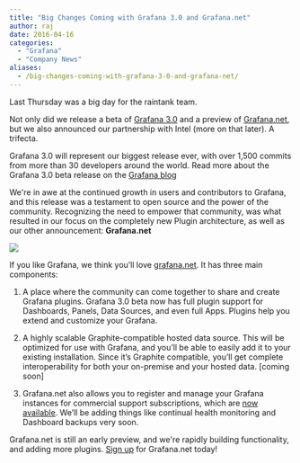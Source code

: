 ```yaml
---
title: "Big Changes Coming with Grafana 3.0 and Grafana.net"
author: raj
date: 2016-04-16
categories:
  - "Grafana"
  - "Company News"
aliases:
  - /big-changes-coming-with-grafana-3-0-and-grafana-net/
---
```


Last Thursday was a big day for the raintank team.

Not only did we release a beta of <a href="http://grafana.org/download" target="_blank">Grafana 3.0</a> and a preview of <a href="http://grafana.net" target="_blank">Grafana.net</a>, but we also announced our partnership with Intel (more on that later). A trifecta.

Grafana 3.0 will represent our biggest release ever, with over 1,500 commits from more than 30 developers around the world. Read more about the Grafana 3.0 beta release on the <a href="http://grafana.org/blog/2016/03/31/grafana-3-0-beta-released.html" target="_blank">Grafana blog</a>

We're in awe at the continued growth in users and contributors to Grafana, and this release was a testament to open source and the power of the community. Recognizing the need to empower that community, was what resulted in our focus on the completely new Plugin architecture, as well as our other announcement: **Grafana.net**

![](/assets/img/blog/migrated/grafana_net_tour.png)

If you like Grafana, we think you’ll love <a href="http://grafana.net" target="_blank">grafana.net</a>. It has three main components:

1. A place where the community can come together to share and create Grafana plugins. Grafana 3.0 beta now has full plugin support for Dashboards, Panels, Data Sources, and even full Apps. Plugins help you extend and customize your Grafana.

2. A highly scalable Graphite-compatible hosted data source. This will be optimized for use with Grafana, and you’ll be able to easily add it to your existing installation. Since it’s Graphite compatible, you’ll get complete interoperability for both your on-premise and your hosted data. [coming soon]

3. Grafana.net also allows you to register and manage your Grafana instances for commercial support subscriptions, which are <a href="http://grafana.net/support/plans" target="_blank">now available</a>. We’ll be adding things like continual health monitoring and Dashboard backups very soon.

Grafana.net is still an early preview, and we're rapidly building functionality, and adding more plugins.  <a href="http://grafana.net">Sign up</a> for Grafana.net today!
